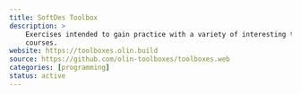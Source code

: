 ```yaml
---
title: SoftDes Toolbox
description: >
    Exercises intended to gain practice with a variety of interesting topics appropriate for study in SoftDes and other
    courses.
website: https://toolboxes.olin.build
source: https://github.com/olin-toolboxes/toolboxes.web
categories: [programming]
status: active
---
```

